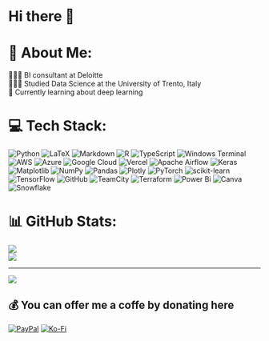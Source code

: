 # Hi there 👋
# 💫 About Me:
👩🏻‍💻 BI consultant at Deloitte<br>👩🏻‍🎓 Studied Data Science at the University of Trento, Italy<br>💭 Currently learning about deep learning


# 💻 Tech Stack:
![Python](https://img.shields.io/badge/python-3670A0?style=plastic&logo=python&logoColor=ffdd54) ![LaTeX](https://img.shields.io/badge/latex-%23008080.svg?style=plastic&logo=latex&logoColor=white) ![Markdown](https://img.shields.io/badge/markdown-%23000000.svg?style=plastic&logo=markdown&logoColor=white) ![R](https://img.shields.io/badge/r-%23276DC3.svg?style=plastic&logo=r&logoColor=white) ![TypeScript](https://img.shields.io/badge/typescript-%23007ACC.svg?style=plastic&logo=typescript&logoColor=white) ![Windows Terminal](https://img.shields.io/badge/Windows%20Terminal-%234D4D4D.svg?style=plastic&logo=windows-terminal&logoColor=white) ![AWS](https://img.shields.io/badge/AWS-%23FF9900.svg?style=plastic&logo=amazon-aws&logoColor=white) ![Azure](https://img.shields.io/badge/azure-%230072C6.svg?style=plastic&logo=microsoftazure&logoColor=white) ![Google Cloud](https://img.shields.io/badge/GoogleCloud-%234285F4.svg?style=plastic&logo=google-cloud&logoColor=white) ![Vercel](https://img.shields.io/badge/vercel-%23000000.svg?style=plastic&logo=vercel&logoColor=white) ![Apache Airflow](https://img.shields.io/badge/Apache%20Airflow-017CEE?style=plastic&logo=Apache%20Airflow&logoColor=white) ![Keras](https://img.shields.io/badge/Keras-%23D00000.svg?style=plastic&logo=Keras&logoColor=white) ![Matplotlib](https://img.shields.io/badge/Matplotlib-%23ffffff.svg?style=plastic&logo=Matplotlib&logoColor=black) ![NumPy](https://img.shields.io/badge/numpy-%23013243.svg?style=plastic&logo=numpy&logoColor=white) ![Pandas](https://img.shields.io/badge/pandas-%23150458.svg?style=plastic&logo=pandas&logoColor=white) ![Plotly](https://img.shields.io/badge/Plotly-%233F4F75.svg?style=plastic&logo=plotly&logoColor=white) ![PyTorch](https://img.shields.io/badge/PyTorch-%23EE4C2C.svg?style=plastic&logo=PyTorch&logoColor=white) ![scikit-learn](https://img.shields.io/badge/scikit--learn-%23F7931E.svg?style=plastic&logo=scikit-learn&logoColor=white) ![TensorFlow](https://img.shields.io/badge/TensorFlow-%23FF6F00.svg?style=plastic&logo=TensorFlow&logoColor=white) ![GitHub](https://img.shields.io/badge/github-%23121011.svg?style=plastic&logo=github&logoColor=white) ![TeamCity](https://img.shields.io/badge/teamcity-000000.svg?style=plastic&logo=teamcity&logoColor=white) ![Terraform](https://img.shields.io/badge/terraform-%235835CC.svg?style=plastic&logo=terraform&logoColor=white) ![Power Bi](https://img.shields.io/badge/power_bi-F2C811?style=plastic&logo=powerbi&logoColor=black) ![Canva](https://img.shields.io/badge/Canva-%2300C4CC.svg?style=plastic&logo=Canva&logoColor=white) ![Snowflake](https://img.shields.io/badge/snowflake-%2329B5E8.svg?style=plastic&logo=snowflake&logoColor=white)
# 📊 GitHub Stats:
![](https://github-readme-stats.vercel.app/api?username=isadirio&theme=github_dark&hide_border=false&include_all_commits=false&count_private=false)<br/>
![](https://nirzak-streak-stats.vercel.app/?user=isadirio&theme=github_dark&hide_border=false)<br/>

---
[![](https://visitcount.itsvg.in/api?id=isadirio&icon=0&color=0)](https://visitcount.itsvg.in)
  ## 💰 You can offer me a coffe by donating here 
  [![PayPal](https://img.shields.io/badge/PayPal-00457C?style=for-the-badge&logo=paypal&logoColor=white)](https://paypal.me/isadario) [![Ko-Fi](https://img.shields.io/badge/Ko--fi-F16061?style=for-the-badge&logo=ko-fi&logoColor=white)](https://ko-fi.com/isadirio) 

  


